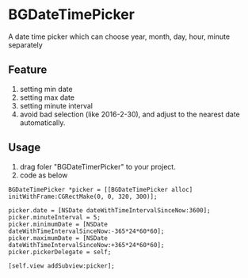 # BGDateTimePicker
A date time picker which can choose year, month, day, hour, minute separately

## Feature
1. setting min date
1. setting max date
1. setting minute interval
1. avoid bad selection (like 2016-2-30), and adjust to the nearest date automatically.

## Usage
1. drag foler "BGDateTimerPicker" to your project.
1. code as below

```
BGDateTimePicker *picker = [[BGDateTimePicker alloc] initWithFrame:CGRectMake(0, 0, 320, 300)];
    
picker.date = [NSDate dateWithTimeIntervalSinceNow:3600];
picker.minuteInterval = 5;
picker.minimumDate = [NSDate dateWithTimeIntervalSinceNow:-365*24*60*60];
picker.maximumDate = [NSDate dateWithTimeIntervalSinceNow:+365*24*60*60];
picker.pickerDelegate = self;
    
[self.view addSubview:picker];
```